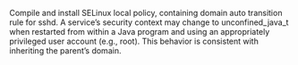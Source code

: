 Compile and install SELinux local policy, containing domain auto transition rule for sshd.  A service’s security context may change to unconfined_java_t when restarted from within a Java program and using an appropriately privileged user account (e.g., root).  This behavior is consistent with inheriting the parent’s domain.
